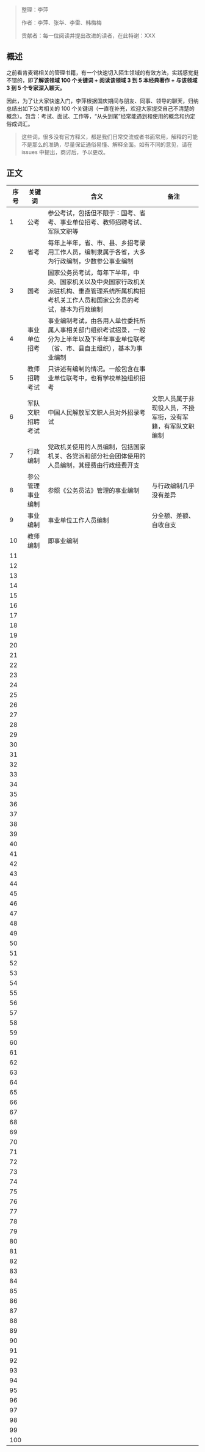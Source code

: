 > 整理：李萍
>
> 作者：李萍、张华、李雷、韩梅梅
>
> 贡献者：每一位阅读并提出改进的读者，在此特谢：XXX

## 概述

之前看肯麦锡相关的管理书籍，有一个快速切入陌生领域的有效方法，实践感觉挺不错的，即**了解该领域 100 个关键词 + 阅读该领域 3 到 5 本经典著作 + 与该领域 3 到 5 个专家深入聊天。**

因此，为了让大家快速入门，李萍根据国庆期间与朋友、同事、领导的聊天，归纳总结出如下公考相关的 100 个关键词（一直在补充，欢迎大家提交自己不清楚的概念）。包含：考试、面试、工作等，“从头到尾”经常能遇到和使用的概念和约定俗成词汇。

> 这些词，很多没有官方释义，都是我们日常交流或者书面常用，解释的可能不是那么的准确，尽量保证通俗易懂、解释全面。如有不同的意见，请在 issues 中提出，商讨后，予以更改。

## 正文

| 序号 | 关键词           | 含义                                                                                                                                           | 备注                                                       |
| ------ | ------------------ | ------------------------------------------------------------------------------------------------------------------------------------------------ | ------------------------------------------------------------ |
| 1    | 公考             | 参公考试，包括但不限于：国考、省考、事业单位招考、教师招聘考试、军队文职等                                                                     |                                                            |
| 2    | 省考             | 每年上半年，省、市、县、乡招考录用工作人员，编制隶属于各省，大多为行政编制，少数参公事业编制                                                   |                                                            |
| 3    | 国考             | 国家公务员考试，每年下半年，中央、国家机关以及中央国家行政机关派驻机构、垂直管理系统所属机构招考机关工作人员和国家公务员的考试，基本为行政编制 |                                                            |
| 4    | 事业单位招考     | 事业编制考试，由各用人单位委托所属人事相关部门组织考试招录，一般分为上半年以及下半年事业单位联考（省、市、县自主组织），基本为事业编制         |                                                            |
| 5    | 教师招聘考试<br />   | 只讲述有编制的情况。一般包含在事业单位联考中，也有学校单独组织招考                                                                             |                                                            |
| 6    | 军队文职招聘考试 | 中国人民解放军文职人员对外招录考试                                                                                                             | 文职人员属于非现役人员，不授军衔，没有军籍，有军队文职编制 |
| 7    | 行政编制         | 党政机关使用的人员编制，包括国家机关、各党派和部分社会团体使用的人员编制，其经费由行政经费开支                                                 |                                                            |
| 8    | 参公管理事业编制 | 参照《公务员法》管理的事业编制                                                                                                                 | 与行政编制几乎没有差异                                     |
| 9    | 事业编制         | 事业单位工作人员编制                                                                                                                           | 分全额、差额、自收自支                                     |
| 10   | 教师编制         | 即事业编制                                                                                                                                     |                                                            |
| 11   | <br />               |                                                                                                                                                |                                                            |
| 12   | <br />               |                                                                                                                                                |                                                            |
| 13   | <br />               |                                                                                                                                                |                                                            |
| 14   | <br />               |                                                                                                                                                |                                                            |
| 15   | <br />               |                                                                                                                                                |                                                            |
| 16   |                  |                                                                                                                                                |                                                            |
| 17   | <br />               |                                                                                                                                                |                                                            |
| 18   |                  |                                                                                                                                                |                                                            |
| 19   |                  |                                                                                                                                                |                                                            |
| 20   |                  |                                                                                                                                                |                                                            |
| 21   |                  |                                                                                                                                                |                                                            |
| 22   |                  |                                                                                                                                                |                                                            |
| 23   |                  |                                                                                                                                                |                                                            |
| 24   |                  |                                                                                                                                                |                                                            |
| 25   |                  |                                                                                                                                                |                                                            |
| 26   |                  |                                                                                                                                                |                                                            |
| 27   |                  |                                                                                                                                                |                                                            |
| 28   |                  |                                                                                                                                                |                                                            |
| 29   |                  |                                                                                                                                                |                                                            |
| 30   |                  |                                                                                                                                                |                                                            |
| 31   |                  |                                                                                                                                                |                                                            |
| 32   |                  |                                                                                                                                                |                                                            |
| 33   |                  |                                                                                                                                                |                                                            |
| 34   |                  |                                                                                                                                                |                                                            |
| 35   |                  |                                                                                                                                                |                                                            |
| 36   |                  |                                                                                                                                                |                                                            |
| 37   |                  |                                                                                                                                                |                                                            |
| 38   |                  |                                                                                                                                                |                                                            |
| 39   |                  |                                                                                                                                                |                                                            |
| 40   |                  |                                                                                                                                                |                                                            |
| 41   |                  |                                                                                                                                                |                                                            |
| 42   |                  |                                                                                                                                                |                                                            |
| 43   |                  |                                                                                                                                                |                                                            |
| 44   |                  |                                                                                                                                                |                                                            |
| 45   |                  |                                                                                                                                                |                                                            |
| 46   |                  |                                                                                                                                                |                                                            |
| 47   |                  |                                                                                                                                                |                                                            |
| 48   |                  |                                                                                                                                                |                                                            |
| 49   |                  |                                                                                                                                                |                                                            |
| 50   |                  |                                                                                                                                                |                                                            |
| 51   |                  |                                                                                                                                                |                                                            |
| 52   |                  |                                                                                                                                                |                                                            |
| 53   |                  |                                                                                                                                                |                                                            |
| 54   |                  |                                                                                                                                                |                                                            |
| 55   |                  |                                                                                                                                                |                                                            |
| 56   |                  |                                                                                                                                                |                                                            |
| 57   |                  |                                                                                                                                                |                                                            |
| 58   |                  |                                                                                                                                                |                                                            |
| 59   |                  |                                                                                                                                                |                                                            |
| 60   |                  |                                                                                                                                                |                                                            |
| 61   |                  |                                                                                                                                                |                                                            |
| 62   |                  |                                                                                                                                                |                                                            |
| 63   |                  |                                                                                                                                                |                                                            |
| 64   |                  |                                                                                                                                                |                                                            |
| 65   |                  |                                                                                                                                                |                                                            |
| 66   |                  |                                                                                                                                                |                                                            |
| 67   |                  |                                                                                                                                                |                                                            |
| 68   |                  |                                                                                                                                                |                                                            |
| 69   |                  |                                                                                                                                                |                                                            |
| 70   |                  |                                                                                                                                                |                                                            |
| 71   |                  |                                                                                                                                                |                                                            |
| 72   |                  |                                                                                                                                                |                                                            |
| 73   |                  |                                                                                                                                                |                                                            |
| 74   |                  |                                                                                                                                                |                                                            |
| 75   |                  |                                                                                                                                                |                                                            |
| 76   |                  |                                                                                                                                                |                                                            |
| 77   |                  |                                                                                                                                                |                                                            |
| 78   |                  |                                                                                                                                                |                                                            |
| 79   |                  |                                                                                                                                                |                                                            |
| 80   |                  |                                                                                                                                                |                                                            |
| 81   |                  |                                                                                                                                                |                                                            |
| 82   |                  |                                                                                                                                                |                                                            |
| 83   |                  |                                                                                                                                                |                                                            |
| 84   |                  |                                                                                                                                                |                                                            |
| 85   |                  |                                                                                                                                                |                                                            |
| 86   |                  |                                                                                                                                                |                                                            |
| 87   |                  |                                                                                                                                                |                                                            |
| 88   |                  |                                                                                                                                                |                                                            |
| 89   |                  |                                                                                                                                                |                                                            |
| 90   |                  |                                                                                                                                                |                                                            |
| 91   |                  |                                                                                                                                                |                                                            |
| 92   |                  |                                                                                                                                                |                                                            |
| 93   |                  |                                                                                                                                                |                                                            |
| 94   |                  |                                                                                                                                                |                                                            |
| 95   |                  |                                                                                                                                                |                                                            |
| 96   |                  |                                                                                                                                                |                                                            |
| 97   |                  |                                                                                                                                                |                                                            |
| 98   |                  |                                                                                                                                                |                                                            |
| 99   |                  |                                                                                                                                                |                                                            |
| 100  |                  |                                                                                                                                                |                                                            |